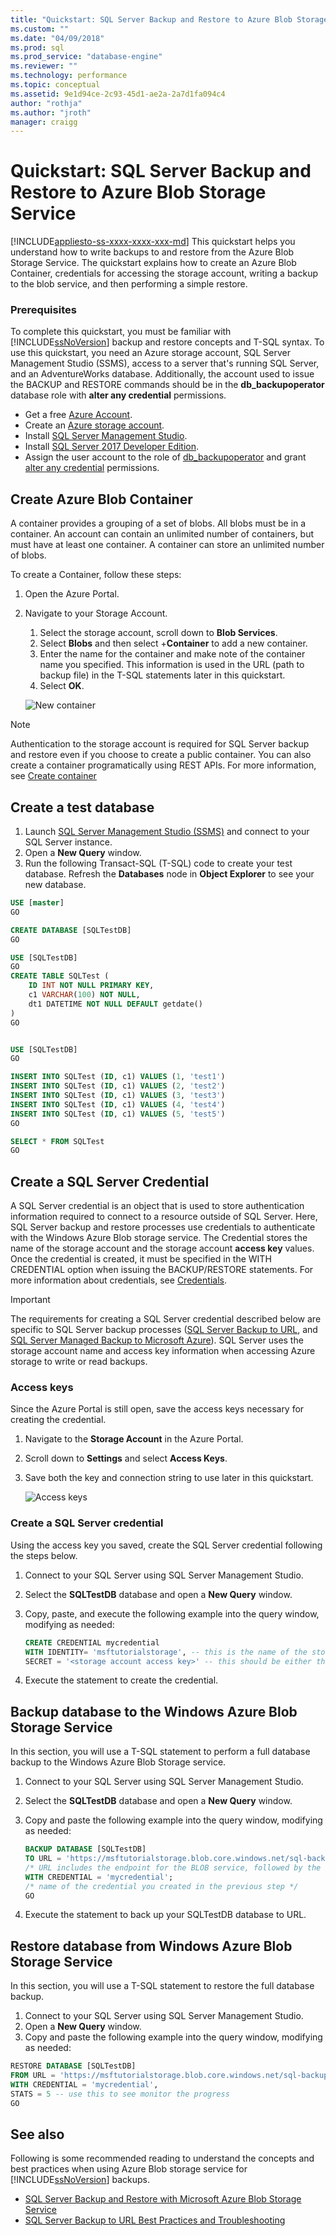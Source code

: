 ```yaml
---
title: "Quickstart: SQL Server Backup and Restore to Azure Blob Storage Service | Microsoft Docs"
ms.custom: ""
ms.date: "04/09/2018"
ms.prod: sql
ms.prod_service: "database-engine"
ms.reviewer: ""
ms.technology: performance
ms.topic: conceptual
ms.assetid: 9e1d94ce-2c93-45d1-ae2a-2a7d1fa094c4
author: "rothja"
ms.author: "jroth"
manager: craigg
---
```

# Quickstart: SQL Server Backup and Restore to Azure Blob Storage Service
[!INCLUDE[appliesto-ss-xxxx-xxxx-xxx-md](../includes/appliesto-ss-xxxx-xxxx-xxx-md.md)]
This quickstart helps you understand how to write backups to and restore from the Azure Blob Storage Service.  The quickstart explains how to create an Azure Blob Container, credentials for accessing the storage account, writing a backup to the blob service, and then performing a simple restore.
  
### Prerequisites  
To complete this quickstart, you must be familiar with [!INCLUDE[ssNoVersion](../includes/ssnoversion-md.md)] backup and restore concepts and T-SQL syntax. 
To use this quickstart, you need an Azure storage account, SQL Server Management Studio (SSMS), access to a server that's running SQL Server, and an AdventureWorks database. Additionally, the account used to issue the BACKUP and RESTORE commands should be in the **db_backupoperator** database role with **alter any credential** permissions. 

- Get a free [Azure Account](https://azure.microsoft.com/offers/ms-azr-0044p/).
- Create an [Azure storage account](https://docs.microsoft.com/azure/storage/common/storage-quickstart-create-account?tabs=portal).
- Install [SQL Server Management Studio](https://docs.microsoft.com/sql/ssms/download-sql-server-management-studio-ssms).
- Install [SQL Server 2017 Developer Edition](https://www.microsoft.com/sql-server/sql-server-downloads).
- Assign the user account to the role of [db_backupoperator](https://docs.microsoft.com/sql/relational-databases/security/authentication-access/database-level-roles) and grant [alter any credential](https://docs.microsoft.com/sql/t-sql/statements/alter-credential-transact-sql) permissions. 


## Create Azure Blob Container
A container provides a grouping of a set of blobs. All blobs must be in a container. An account can contain an unlimited number of containers, but must have at least one container. A container can store an unlimited number of blobs. 

To create a Container, follow these steps:

1. Open the Azure Portal. 
1. Navigate to your Storage Account. 
   1. Select the storage account, scroll down to **Blob Services**.
   1. Select **Blobs** and then select  +**Container** to add a new container. 
   1. Enter the name for the container and make note of the container name you specified. This information is used in the URL (path to backup file) in the T-SQL statements later in this quickstart. 
   1. Select **OK**. 
    
    ![New container](media/tutorial-sql-server-backup-and-restore-to-azure-blob-storage-service/new-container.png)


  >[!NOTE]
  >Authentication to the storage account is required for SQL Server backup and restore even if you choose to create a public container. You can also create a container programatically using REST APIs. For more information, see [Create container](https://docs.microsoft.com/rest/api/storageservices/Create-Container)

## Create a test database 

1. Launch [SQL Server Management Studio (SSMS)](../ssms/download-sql-server-management-studio-ssms.md) and connect to your SQL Server instance.
1. Open a **New Query** window. 
1. Run the following Transact-SQL (T-SQL) code to create your test database. Refresh the **Databases** node in **Object Explorer** to see your new database. 

```sql
USE [master]
GO

CREATE DATABASE [SQLTestDB]
GO

USE [SQLTestDB]
GO
CREATE TABLE SQLTest (
	ID INT NOT NULL PRIMARY KEY,
	c1 VARCHAR(100) NOT NULL,
	dt1 DATETIME NOT NULL DEFAULT getdate()
)
GO


USE [SQLTestDB]
GO

INSERT INTO SQLTest (ID, c1) VALUES (1, 'test1')
INSERT INTO SQLTest (ID, c1) VALUES (2, 'test2')
INSERT INTO SQLTest (ID, c1) VALUES (3, 'test3')
INSERT INTO SQLTest (ID, c1) VALUES (4, 'test4')
INSERT INTO SQLTest (ID, c1) VALUES (5, 'test5')
GO

SELECT * FROM SQLTest
GO
```


## Create a SQL Server Credential
A SQL Server credential is an object that is used to store authentication information required to connect to a resource outside of SQL Server. Here, SQL Server backup and restore processes use credentials to authenticate with the Windows Azure Blob storage service. The Credential stores the name of the storage account and the storage account **access key** values. Once the credential is created, it must be specified in the WITH CREDENTIAL option when issuing the BACKUP/RESTORE statements. For more information about credentials, see [Credentials](https://docs.microsoft.com/sql/relational-databases/security/authentication-access/credentials-database-engine). 

  >[!IMPORTANT]
  >The requirements for creating a SQL Server credential described below are specific to SQL Server backup processes ([SQL Server Backup to URL](backup-restore/sql-server-backup-to-url.md), and [SQL Server Managed Backup to Microsoft Azure](backup-restore/sql-server-managed-backup-to-microsoft-azure.md)). SQL Server uses the storage account name and access key information when accessing Azure storage to write or read backups.

### Access keys
Since the Azure Portal is still open, save the access keys necessary for creating the credential. 

1. Navigate to the **Storage Account** in the Azure Portal. 
1. Scroll down to **Settings** and select **Access Keys**. 
1. Save both the key and connection string to use later in this quickstart. 

   ![Access keys](media/tutorial-sql-server-backup-and-restore-to-azure-blob-storage-service/access-keys.png)

### Create a SQL Server credential
Using the access key you saved, create the SQL Server credential following the steps below. 

1. Connect to your SQL Server using SQL Server Management Studio. 
1. Select the **SQLTestDB** database and open a **New Query** window. 
1. Copy, paste, and execute the following example into the query window, modifying as needed: 

   ```sql
   CREATE CREDENTIAL mycredential   
   WITH IDENTITY= 'msftutorialstorage', -- this is the name of the storage account you specified when creating a storage account   
   SECRET = '<storage account access key>' -- this should be either the Primary or Secondary Access Key for the storage account 
   ```

1. Execute the statement to create the credential. 

## Backup database to the Windows Azure Blob Storage Service
In this section, you will use a T-SQL statement to perform a full database backup to the Windows Azure Blob Storage service. 

1. Connect to your SQL Server using SQL Server Management Studio. 
1. Select the **SQLTestDB** database and open a **New Query** window. 
1. Copy and paste the following example into the query window, modifying as needed: 

     ```sql
     BACKUP DATABASE [SQLTestDB] 
     TO URL = 'https://msftutorialstorage.blob.core.windows.net/sql-backup/SQLTestDB.bak' 
     /* URL includes the endpoint for the BLOB service, followed by the container name, and the name of the backup file*/ 
     WITH CREDENTIAL = 'mycredential';
     /* name of the credential you created in the previous step */ 
     GO
     ```

1. Execute the statement to back up your SQLTestDB database to URL. 

 
## Restore database from Windows Azure Blob Storage Service
In this section, you will use a T-SQL statement to restore the full database backup. 

1. Connect to your SQL Server using SQL Server Management Studio. 
1. Open a **New Query** window. 
1. Copy and paste the following example into the query window, modifying as needed: 

 ```sql
 RESTORE DATABASE [SQLTestDB] 
 FROM URL = 'https://msftutorialstorage.blob.core.windows.net/sql-backup/SQLTestDB.bak' 
 WITH CREDENTIAL = 'mycredential',
 STATS = 5 -- use this to see monitor the progress
 GO
 ``` 

## See also 
Following is some recommended reading to understand the concepts and best practices when using Azure Blob storage service for [!INCLUDE[ssNoVersion](../includes/ssnoversion-md.md)] backups.  
  
-   [SQL Server Backup and Restore with Microsoft Azure Blob Storage Service](../relational-databases/backup-restore/sql-server-backup-and-restore-with-microsoft-azure-blob-storage-service.md)   
-   [SQL Server Backup to URL Best Practices and Troubleshooting](../relational-databases/backup-restore/sql-server-backup-to-url-best-practices-and-troubleshooting.md)  
  
